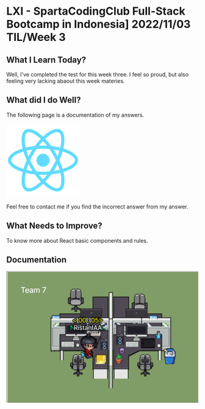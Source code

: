 # LXI - SpartaCodingClub Full-Stack Bootcamp in Indonesia] 2022/11/03 TIL/Week 3

## What I Learn Today?

Well, I've completed the test for this week three. I feel so proud, but also feeling very lacking abaout this week materies.

## What did I do Well?

The following page is a documentation of my answers. 

[![forthebadge](../Images/weektwo/logo192.png)](./quiz%20w3.txt)

Feel free to contact me if you find the incorrect answer from my answer.

## What Needs to Improve?

To know more about React basic components and rules.

## Documentation

![title](../Images/weekthree/12.png)